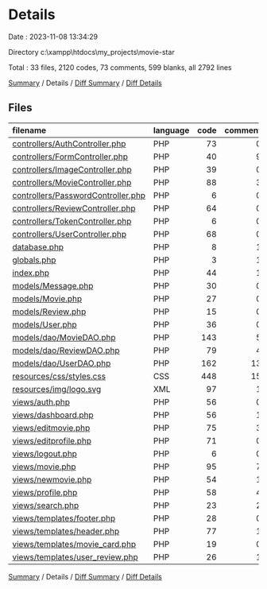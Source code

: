 # Details

Date : 2023-11-08 13:34:29

Directory c:\\xampp\\htdocs\\my_projects\\movie-star

Total : 33 files,  2120 codes, 73 comments, 599 blanks, all 2792 lines

[Summary](results.md) / Details / [Diff Summary](diff.md) / [Diff Details](diff-details.md)

## Files
| filename | language | code | comment | blank | total |
| :--- | :--- | ---: | ---: | ---: | ---: |
| [controllers/AuthController.php](/controllers/AuthController.php) | PHP | 73 | 0 | 15 | 88 |
| [controllers/FormController.php](/controllers/FormController.php) | PHP | 40 | 9 | 15 | 64 |
| [controllers/ImageController.php](/controllers/ImageController.php) | PHP | 39 | 0 | 10 | 49 |
| [controllers/MovieController.php](/controllers/MovieController.php) | PHP | 88 | 3 | 24 | 115 |
| [controllers/PasswordController.php](/controllers/PasswordController.php) | PHP | 6 | 0 | 3 | 9 |
| [controllers/ReviewController.php](/controllers/ReviewController.php) | PHP | 64 | 0 | 11 | 75 |
| [controllers/TokenController.php](/controllers/TokenController.php) | PHP | 6 | 0 | 3 | 9 |
| [controllers/UserController.php](/controllers/UserController.php) | PHP | 68 | 0 | 18 | 86 |
| [database.php](/database.php) | PHP | 8 | 1 | 3 | 12 |
| [globals.php](/globals.php) | PHP | 3 | 1 | 2 | 6 |
| [index.php](/index.php) | PHP | 44 | 1 | 8 | 53 |
| [models/Message.php](/models/Message.php) | PHP | 30 | 0 | 12 | 42 |
| [models/Movie.php](/models/Movie.php) | PHP | 27 | 0 | 7 | 34 |
| [models/Review.php](/models/Review.php) | PHP | 15 | 0 | 6 | 21 |
| [models/User.php](/models/User.php) | PHP | 36 | 0 | 10 | 46 |
| [models/dao/MovieDAO.php](/models/dao/MovieDAO.php) | PHP | 143 | 5 | 91 | 239 |
| [models/dao/ReviewDAO.php](/models/dao/ReviewDAO.php) | PHP | 79 | 4 | 54 | 137 |
| [models/dao/UserDAO.php](/models/dao/UserDAO.php) | PHP | 162 | 13 | 98 | 273 |
| [resources/css/styles.css](/resources/css/styles.css) | CSS | 448 | 15 | 108 | 571 |
| [resources/img/logo.svg](/resources/img/logo.svg) | XML | 97 | 1 | 1 | 99 |
| [views/auth.php](/views/auth.php) | PHP | 56 | 0 | 3 | 59 |
| [views/dashboard.php](/views/dashboard.php) | PHP | 56 | 1 | 6 | 63 |
| [views/editmovie.php](/views/editmovie.php) | PHP | 75 | 3 | 17 | 95 |
| [views/editprofile.php](/views/editprofile.php) | PHP | 71 | 0 | 7 | 78 |
| [views/logout.php](/views/logout.php) | PHP | 6 | 0 | 2 | 8 |
| [views/movie.php](/views/movie.php) | PHP | 95 | 7 | 22 | 124 |
| [views/newmovie.php](/views/newmovie.php) | PHP | 54 | 1 | 4 | 59 |
| [views/profile.php](/views/profile.php) | PHP | 58 | 4 | 17 | 79 |
| [views/search.php](/views/search.php) | PHP | 23 | 2 | 5 | 30 |
| [views/templates/footer.php](/views/templates/footer.php) | PHP | 28 | 0 | 0 | 28 |
| [views/templates/header.php](/views/templates/header.php) | PHP | 77 | 1 | 9 | 87 |
| [views/templates/movie_card.php](/views/templates/movie_card.php) | PHP | 19 | 0 | 2 | 21 |
| [views/templates/user_review.php](/views/templates/user_review.php) | PHP | 26 | 1 | 6 | 33 |

[Summary](results.md) / Details / [Diff Summary](diff.md) / [Diff Details](diff-details.md)